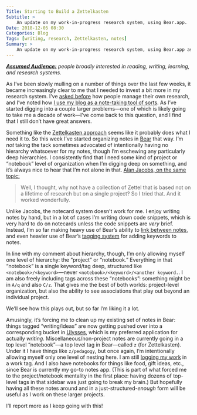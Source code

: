 ```yaml
---
Title: Starting to Build a Zettelkasten
Subtitle: >
    An update on my work-in-progress research system, using Bear.app.
Date: 2018-12-05 08:30
Categories: Blog
Tags: [writing, research, Zettelkasten, notes]
Summary: >
    An update on my work-in-progress research system, using Bear.app as a tool for the Zettelkasten system—with some comments on how I’m doing this, and why.
---
```


<i><b>[Assumed Audience:]</b> people broadly interested in reading, writing, learning, and research systems.</i>

[Assumed Audience:]: https://v4.chriskrycho.com/2018/assumed-audiences.html

As I’ve been slowly mulling on a number of things over the last few weeks, it became increasingly clear to me that I needed to invest a bit more in my research system. I’ve [asked before](https://v4.chriskrycho.com/2017/how-do-you-manage-your-research-notes.html) how people manage their own research, and I’ve noted how [I use my blog as a note-taking tool of sorts](https://v4.chriskrycho.com/2018/blog-as-note-taking-tool.html). As I’ve started digging into a couple larger problems—one of which is likely going to take me a decade of work—I’ve come back to this question, and I find that I still don’t have great answers.

Something like the [Zettelkasten approach](https://zettelkasten.de) seems like it probably does what I need it to. So this week I’ve started organizing notes in [Bear](https://bear.app) that way. I’m *not* taking the tack sometimes advocated of intentionally having no hierarchy whatsoever for my notes, though I’m eschewing any particularly deep hierarchies. I consistently find that I need some kind of project or “notebook” level of organization when I’m digging deep on something, and it’s always nice to hear that I’m not alone in that. [Alan Jacobs, on the same topic:](https://blog.ayjay.org/my-zettelkasten/)

> Well, I thought, why not have a collection of Zettel that is based not on a lifetime of research but on a single project? So I tried that. And it worked wonderfully.

Unlike Jacobs, the notecard system doesn’t work for me. I enjoy writing notes by hand, but in a lot of cases I’m writing down code snippets, which is very hard to do on notecards unless the code snippets are *very* brief.  Instead, I’m so far making heavy use of Bear’s ability to [link between notes](https://bear.app/faq/Tags%20&%20Linking/How%20to%20link%20notes%20together/), and even heavier use of Bear’s [tagging system](https://bear.app/faq/Tags%20&%20Linking/Nested%20Tags/) for adding keywords to notes.

In line with my comment about hierarchy, though, I’m only allowing myself one level of hierarchy: the “project” or “notebook.” Everything in that “notebook” is a single keyword/tag deep, structured like `<notebook>/<keyword>`—never `<notebook>/<keyword>/<another keyword.`. I am also freely including tags across these “notebooks”: something might be in `A/q` and also `C/z`. That gives me the best of both worlds: project-level organization, but also the ability to see associations that play out beyond an individual project.

We’ll see how this plays out, but so far I’m liking it a lot.

Amusingly, it’s forcing me to clean up my existing set of notes in Bear: things tagged “writing/ideas” are now getting pushed over into a corresponding bucket in [Ulysses](https://ulysses.app), which is my preferred application for actually *writing*. Miscellaneous/non-project notes are currently going in a top level “notebook”—a top level tag in Bear—called `z` (for Zettelkasten). Under it I have things like `z/pedagogy`, but once again, I’m intentionally allowing myself only one level of nesting here. I am still [logging my work](https://v4.chriskrycho.com/2018/just-write-down-what-you-do.html) in a work tag. And I also have notebooks for things like food, gift ideas, etc., since Bear is currently my go-to notes app. (This is part of what forced me to the project/notebook mentality in the first place: having dozens of top-level tags in that sidebar was just going to break my brain.) But hopefully having all these notes around and in a just-structured-*enough* form will be useful as I work on these larger projects.

I’ll report more as I keep going with this!
